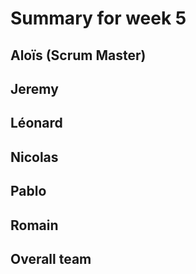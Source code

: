 # Summary for week 5


## Aloïs (Scrum Master)


## Jeremy


## Léonard


## Nicolas


## Pablo


## Romain 


## Overall team

